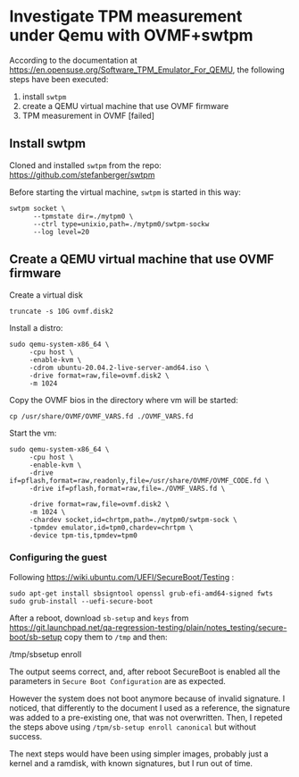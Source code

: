 # Investigate TPM measurement under Qemu with OVMF+swtpm

According to the documentation at https://en.opensuse.org/Software_TPM_Emulator_For_QEMU,
the following steps have been executed:

  1. install `swtpm`
  2. create a QEMU virtual machine that use OVMF firmware
  3. TPM measurement in OVMF [failed]

## Install swtpm

Cloned and installed `swtpm` from the repo: https://github.com/stefanberger/swtpm

Before starting the virtual machine, `swtpm` is started in this way:

    swtpm socket \
          --tpmstate dir=./mytpm0 \
          --ctrl type=unixio,path=./mytpm0/swtpm-sockw
          --log level=20


## Create a QEMU virtual machine that use OVMF firmware

Create a virtual disk

    truncate -s 10G ovmf.disk2

Install a distro:

    sudo qemu-system-x86_64 \
         -cpu host \
         -enable-kvm \
         -cdrom ubuntu-20.04.2-live-server-amd64.iso \
         -drive format=raw,file=ovmf.disk2 \
         -m 1024

Copy the OVMF bios in the directory where vm will be started:

    cp /usr/share/OVMF/OVMF_VARS.fd ./OVMF_VARS.fd

Start the vm:

    sudo qemu-system-x86_64 \
         -cpu host \
         -enable-kvm \
         -drive if=pflash,format=raw,readonly,file=/usr/share/OVMF/OVMF_CODE.fd \
         -drive if=pflash,format=raw,file=./OVMF_VARS.fd \

         -drive format=raw,file=ovmf.disk2 \
         -m 1024 \
         -chardev socket,id=chrtpm,path=./mytpm0/swtpm-sock \
         -tpmdev emulator,id=tpm0,chardev=chrtpm \
         -device tpm-tis,tpmdev=tpm0

### Configuring the guest

Following https://wiki.ubuntu.com/UEFI/SecureBoot/Testing :

    sudo apt-get install sbsigntool openssl grub-efi-amd64-signed fwts
    sudo grub-install --uefi-secure-boot

After a reboot, download `sb-setup` and `keys`
from https://git.launchpad.net/qa-regression-testing/plain/notes_testing/secure-boot/sb-setup
copy them to `/tmp` and then:

   /tmp/sbsetup enroll

The output seems correct, and, after reboot SecureBoot is enabled all the
parameters in `Secure Boot Configuration` are as expected.

However the system does not boot anymore because of invalid signature.
I noticed, that differently to the document I used as a reference,
the signature was added to a pre-existing one, that was not overwritten.
Then, I repeted the steps above using `/tpm/sb-setup enroll canonical`
but without success.

The next steps would have been using simpler images, probably just a kernel
and a ramdisk, with known signatures, but I run out of time.

